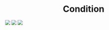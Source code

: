 <h1 align="center"> Condition </h1>
<img src="https://user-images.githubusercontent.com/25712677/58435556-19896e00-8065-11e9-9eca-18311cad185c.png" style="max-width:100%;">
<img src="https://user-images.githubusercontent.com/25712677/58435559-1bebc800-8065-11e9-9d39-2221d8dddc49.png" style="max-width:100%;">
<img src="https://user-images.githubusercontent.com/25712677/58435571-2312d600-8065-11e9-8714-10c37de56c99.png" style="max-width:100%;">
